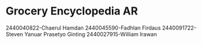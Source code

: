 # Grocery Encyclopedia AR
 2440040822-Chaerul Hamdan 2440045590-Fadhlan Firdaus 2440091722-Steven Yanuar Prasetyo Ginting 2440027915-William Irawan
